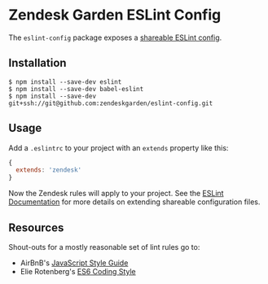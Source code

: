 # Zendesk Garden ESLint Config

The `eslint-config` package exposes a [shareable ESLint
config](http://eslint.org/docs/developer-guide/shareable-configs).

## Installation

    $ npm install --save-dev eslint
    $ npm install --save-dev babel-eslint
    $ npm install --save-dev git+ssh://git@github.com:zendeskgarden/eslint-config.git

## Usage

Add a `.eslintrc` to your project with an `extends` property like this:

```javascript
{
  extends: 'zendesk'
}
```

Now the Zendesk rules will apply to your project. See the [ESLint
Documentation](http://eslint.org/docs/user-guide/configuring#extending-configuration-files)
for more details on extending shareable configuration files.

## Resources

Shout-outs for a mostly reasonable set of lint rules go to:

* AirBnB's [JavaScript Style Guide](https://github.com/airbnb/javascript)
* Elie Rotenberg's [ES6 Coding Style](https://github.com/elierotenberg/coding-styles/blob/master/es6.md)
